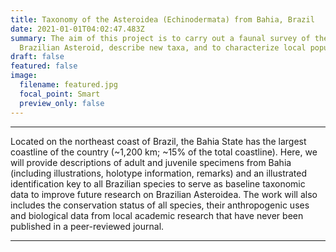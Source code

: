 ```yaml
---
title: Taxonomy of the Asteroidea (Echinodermata) from Bahia, Brazil
date: 2021-01-01T04:02:47.483Z
summary: The aim of this project is to carry out a faunal survey of the
  Brazilian Asteroid, describe new taxa, and to characterize local populations.
draft: false
featured: false
image:
  filename: featured.jpg
  focal_point: Smart
  preview_only: false
---
```

---
Located on the northeast coast of Brazil, the Bahia State has the largest coastline of the country (~1,200 km; ~15% of the total coastline). Here, we will provide descriptions of adult and juvenile specimens from Bahia (including illustrations, holotype information, remarks) and an illustrated identification key to all Brazilian species to serve as baseline taxonomic data to improve future research on Brazilian Asteroidea. The work will also includes the conservation status of all species, their anthropogenic uses and biological data from local academic research that have never been published in a peer-reviewed journal.

---
